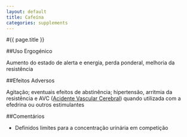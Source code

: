 ```yaml
---
layout: default
title: Cafeína
categories: supplements
---
```


#{{ page.title }}

##Uso Ergogénico

Aumento do estado de alerta e energia, perda ponderal, melhoria da resistência

##Efeitos Adversos

Agitação; eventuais efeitos de abstinência; hipertensão, arritmia da resistência e AVC ([Acidente Vascular Cerebral](http://acidentevascularcerebral.com/)) quando utilizada com a efedrina ou outros estimulantes

##Comentários

* Definidos limites para a concentração urinária em competição